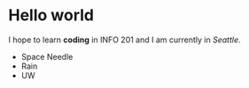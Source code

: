 # Hello world
I hope to learn **coding** in INFO 201 and I am currently in *Seattle*.

- Space Needle
- Rain
- UW